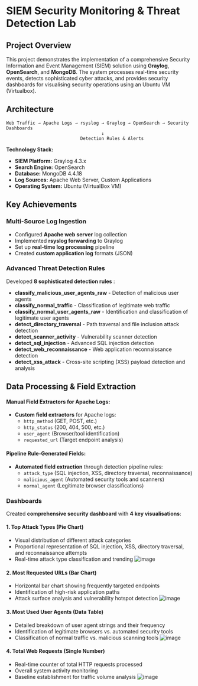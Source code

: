 # SIEM Security Monitoring & Threat Detection Lab

## Project Overview

This project demonstrates the implementation of a comprehensive Security Information and Event Management (SIEM) solution using **Graylog**, **OpenSearch**, and **MongoDB**. The system processes real-time security events, detects sophisticated cyber attacks, and provides security dashboards for visualising security operations using an Ubuntu VM (Virtualbox).

##  Architecture

```
Web Traffic → Apache Logs → rsyslog → Graylog → OpenSearch → Security Dashboards
                                    ↓
                            Detection Rules & Alerts
```

**Technology Stack:**
- **SIEM Platform:** Graylog 4.3.x
- **Search Engine:** OpenSearch
- **Database:** MongoDB 4.4.18
- **Log Sources:** Apache Web Server, Custom Applications
- **Operating System:** Ubuntu (VirtualBox VM)

##  Key Achievements

###  Multi-Source Log Ingestion
- Configured **Apache web server** log collection
- Implemented **rsyslog forwarding** to Graylog
- Set up **real-time log processing** pipeline
- Created **custom application log** formats (JSON)

###  Advanced Threat Detection Rules
Developed **8 sophisticated detection rules** :
- **classify_malicious_user_agents_raw** - Detection of malicious user agents
- **classify_normal_traffic** - Classification of legitimate web traffic
- **classify_normal_user_agents_raw** - Identification and classification of legitimate user agents
- **detect_directory_traversal** - Path traversal and file inclusion attack detection
- **detect_scanner_activity** - Vulnerability scanner detection
- **detect_sql_injection** - Advanced SQL injection  detection
- **detect_web_reconnaissance** - Web application reconnaissance detection
- **detect_xss_attack** - Cross-site scripting (XSS) payload detection and analysis

## Data Processing & Field Extraction

#### Manual Field Extractors for Apache Logs:
- **Custom field extractors** for Apache logs:
  - `http_method` (GET, POST, etc.)
  - `http_status` (200, 404, 500, etc.)
  - `user_agent` (Browser/tool identification)
  - `requested_url` (Target endpoint analysis)

#### Pipeline Rule-Generated Fields:
- **Automated field extraction** through detection pipeline rules:
  - `attack_type` (SQL injection, XSS, directory traversal, reconnaissance)
  - `malicious_agent` (Automated security tools and scanners)
  - `normal_agent` (Legitimate browser classifications)

### Dashboards
Created **comprehensive security dashboard** with **4 key visualisations**:

#### 1. Top Attack Types (Pie Chart)
- Visual distribution of different attack categories
- Proportional representation of SQL injection, XSS, directory traversal, and reconnaissance attempts
- Real-time attack type classification and trending
![image](https://github.com/user-attachments/assets/cdf41e19-96be-4924-85e1-ae786200e150)

#### 2. Most Requested URLs (Bar Chart)
- Horizontal bar chart showing frequently targeted endpoints
- Identification of high-risk application paths
- Attack surface analysis and vulnerability hotspot detection
![image](https://github.com/user-attachments/assets/7fa6f329-9b30-49e8-b00a-79519ff89ad0)

#### 3. Most Used User Agents (Data Table)
- Detailed breakdown of user agent strings and their frequency
- Identification of legitimate browsers vs. automated security tools
- Classification of normal traffic vs. malicious scanning tools
  ![image](https://github.com/user-attachments/assets/d5d081a3-8b93-4e4d-9f13-14a75b14a5f6)
  
#### 4. Total Web Requests (Single Number)
- Real-time counter of total HTTP requests processed
- Overall system activity monitoring
- Baseline establishment for traffic volume analysis
  ![image](https://github.com/user-attachments/assets/2b8329a5-d690-4383-ba44-bdd308324207)


